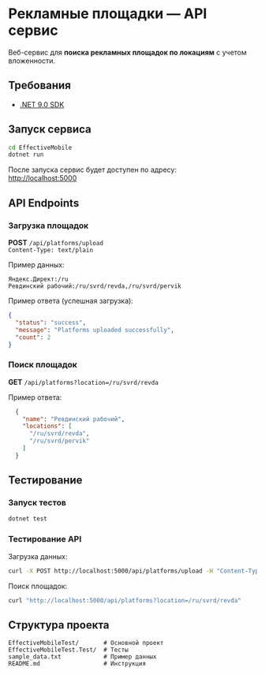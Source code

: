 # Рекламные площадки — API сервис

Веб-сервис для **поиска рекламных площадок по локациям** с учетом вложенности.



## Требования
- [.NET 9.0 SDK](https://dotnet.microsoft.com/download/dotnet/9.0)



## Запуск сервиса

```bash
cd EffectiveMobile
dotnet run
```

После запуска сервис будет доступен по адресу:  
 [http://localhost:5000](http://localhost:5000)



## API Endpoints

### Загрузка площадок  
**POST** `/api/platforms/upload`  
`Content-Type: text/plain`

Пример данных:
```
Яндекс.Директ:/ru
Ревдинский рабочий:/ru/svrd/revda,/ru/svrd/pervik
```

Пример ответа (успешная загрузка):
```json
{
  "status": "success",
  "message": "Platforms uploaded successfully",
  "count": 2
}
```



### Поиск площадок  
**GET** `/api/platforms?location=/ru/svrd/revda`

Пример ответа:
```json
  {
    "name": "Ревдинский рабочий",
    "locations": [
      "/ru/svrd/revda",
      "/ru/svrd/pervik"
    ]
  }
```



## Тестирование

### Запуск тестов
```bash
dotnet test
```

### Тестирование API

Загрузка данных:
```bash
curl -X POST http://localhost:5000/api/platforms/upload -H "Content-Type: text/plain" -d @../sample_data.txt
```

Поиск площадок:
```bash
curl "http://localhost:5000/api/platforms?location=/ru/svrd/revda"
```



## Структура проекта
```
EffectiveMobileTest/       # Основной проект
EffectiveMobileTest.Test/  # Тесты
sample_data.txt            # Пример данных
README.md                  # Инструкция
```

